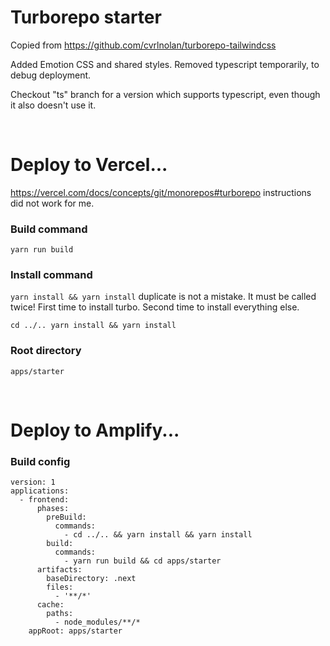 # Turborepo starter

Copied from https://github.com/cvrlnolan/turborepo-tailwindcss

Added Emotion CSS and shared styles. Removed typescript temporarily, to debug deployment.

Checkout "ts" branch for a version which supports typescript, even though it also doesn't use it.

<p>&nbsp;</p>

# Deploy to Vercel...

https://vercel.com/docs/concepts/git/monorepos#turborepo instructions did not work for me.

### Build command

```
yarn run build
```

### Install command

`yarn install && yarn install` duplicate is not a mistake. It must be called twice! First time to install turbo. Second time to install everything else.

```
cd ../.. yarn install && yarn install
```

### Root directory

```
apps/starter
```

<p>&nbsp;</p>

# Deploy to Amplify...


### Build config

```
version: 1
applications:
  - frontend:
      phases:
        preBuild:
          commands:
            - cd ../.. && yarn install && yarn install
        build:
          commands:
            - yarn run build && cd apps/starter
      artifacts:
        baseDirectory: .next
        files:
          - '**/*'
      cache:
        paths:
          - node_modules/**/*
    appRoot: apps/starter
```
